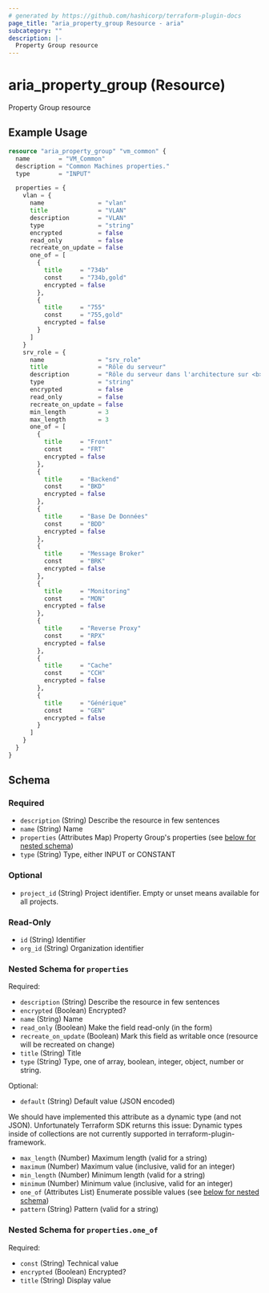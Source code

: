 ```yaml
---
# generated by https://github.com/hashicorp/terraform-plugin-docs
page_title: "aria_property_group Resource - aria"
subcategory: ""
description: |-
  Property Group resource
---
```


# aria_property_group (Resource)

Property Group resource

## Example Usage

```terraform
resource "aria_property_group" "vm_common" {
  name        = "VM_Common"
  description = "Common Machines properties."
  type        = "INPUT"

  properties = {
    vlan = {
      name               = "vlan"
      title              = "VLAN"
      description        = "VLAN"
      type               = "string"
      encrypted          = false
      read_only          = false
      recreate_on_update = false
      one_of = [
        {
          title     = "734b"
          const     = "734b,gold"
          encrypted = false
        },
        {
          title     = "755"
          const     = "755,gold"
          encrypted = false
        }
      ]
    }
    srv_role = {
      name               = "srv_role"
      title              = "Rôle du serveur"
      description        = "Rôle du serveur dans l'architecture sur <b>3</b> caractères."
      type               = "string"
      encrypted          = false
      read_only          = false
      recreate_on_update = false
      min_length         = 3
      max_length         = 3
      one_of = [
        {
          title     = "Front"
          const     = "FRT"
          encrypted = false
        },
        {
          title     = "Backend"
          const     = "BKD"
          encrypted = false
        },
        {
          title     = "Base De Données"
          const     = "BDD"
          encrypted = false
        },
        {
          title     = "Message Broker"
          const     = "BRK"
          encrypted = false
        },
        {
          title     = "Monitoring"
          const     = "MON"
          encrypted = false
        },
        {
          title     = "Reverse Proxy"
          const     = "RPX"
          encrypted = false
        },
        {
          title     = "Cache"
          const     = "CCH"
          encrypted = false
        },
        {
          title     = "Générique"
          const     = "GEN"
          encrypted = false
        }
      ]
    }
  }
}
```

<!-- schema generated by tfplugindocs -->
## Schema

### Required

- `description` (String) Describe the resource in few sentences
- `name` (String) Name
- `properties` (Attributes Map) Property Group's properties (see [below for nested schema](#nestedatt--properties))
- `type` (String) Type, either INPUT or CONSTANT

### Optional

- `project_id` (String) Project identifier. Empty or unset means available for all projects.

### Read-Only

- `id` (String) Identifier
- `org_id` (String) Organization identifier

<a id="nestedatt--properties"></a>
### Nested Schema for `properties`

Required:

- `description` (String) Describe the resource in few sentences
- `encrypted` (Boolean) Encrypted?
- `name` (String) Name
- `read_only` (Boolean) Make the field read-only (in the form)
- `recreate_on_update` (Boolean) Mark this field as writable once (resource will be recreated on change)
- `title` (String) Title
- `type` (String) Type, one of array, boolean, integer, object, number or string.

Optional:

- `default` (String) Default value (JSON encoded)

We should have implemented this attribute as a dynamic type (and not JSON).
Unfortunately Terraform SDK returns this issue:
Dynamic types inside of collections are not currently supported in terraform-plugin-framework.
- `max_length` (Number) Maximum length (valid for a string)
- `maximum` (Number) Maximum value (inclusive, valid for an integer)
- `min_length` (Number) Minimum length (valid for a string)
- `minimum` (Number) Minimum value (inclusive, valid for an integer)
- `one_of` (Attributes List) Enumerate possible values (see [below for nested schema](#nestedatt--properties--one_of))
- `pattern` (String) Pattern (valid for a string)

<a id="nestedatt--properties--one_of"></a>
### Nested Schema for `properties.one_of`

Required:

- `const` (String) Technical value
- `encrypted` (Boolean) Encrypted?
- `title` (String) Display value
